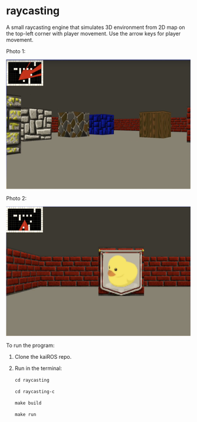 # raycasting

A small raycasting engine that simulates 3D environment from 2D map on the top-left corner with player movement. Use the arrow keys for player movement.

Photo 1: 

<img src="https://github.com/zhishan03/raycasting/blob/main/pic1.png" alt="alt text" width="500" height="350">

Photo 2:

<img src="https://github.com/zhishan03/raycasting/blob/main/pic2.png" alt="alt text" width="500" height="350">

To run the program:
1. Clone the kaiROS repo.
2. Run in the terminal:

    `cd raycasting`
    
    `cd raycasting-c`

   `make build`
   
   `make run`
